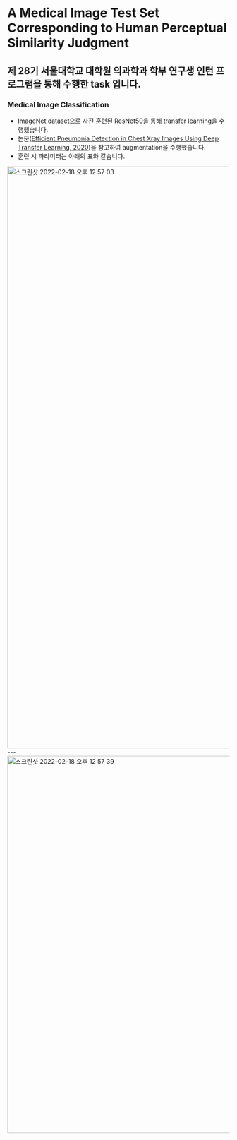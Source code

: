 # A Medical Image Test Set Corresponding to Human Perceptual Similarity Judgment

## 제 28기 서울대학교 대학원 의과학과 학부 연구생 인턴 프로그램을 통해 수행한 task 입니다.

### Medical Image Classification
- ImageNet dataset으로 사전 훈련된 ResNet50을 통해 transfer learning을 수행했습니다.
- 논문([Efficient Pneumonia Detection in Chest Xray Images Using Deep Transfer Learning, 2020]())을 참고하여 augmentation을 수행했습니다.
- 훈련 시 파라미터는 아래의 표와 같습니다.
<img width="1319" alt="스크린샷 2022-02-18 오후 12 57 03" src="https://user-images.githubusercontent.com/63288666/154614759-11fdd618-57f0-4b18-8b1e-5f5a919b7cee.png">
---

<img width="855" alt="스크린샷 2022-02-18 오후 12 57 39" src="https://user-images.githubusercontent.com/63288666/154614816-2e503577-35aa-4ab6-9bef-049e3f9afafc.png">

